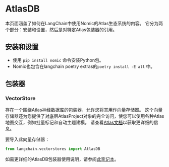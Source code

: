 # AtlasDB

本页面涵盖了如何在LangChain中使用Nomic的Atlas生态系统的内容。
它分为两个部分：安装和设置，然后是对特定Atlas包装器的引用。

## 安装和设置
- 使用 `pip install nomic` 命令安装Python包。
- Nomic也包含在langchain poetry extras的`poetry install -E all` 中。

## 包装器

### VectorStore

存在一个围绕Atlas神经数据库的包装器，允许您将其用作向量存储器。
这个向量存储器还为您提供了对底层AtlasProject对象的完全访问，使您可以使用各种Atlas地图交互，例如批量标记和自动主题建模。
请查看[Atlas文档](https://docs.nomic.ai/atlas_api.html)以获取更详细的信息。

要导入此向量存储器：
```python
from langchain.vectorstores import AtlasDB
```
如需更详细的AtlasDB包装器使用说明，请参阅[此笔记本](../modules/indexes/vectorstores/examples/atlas.ipynb)。